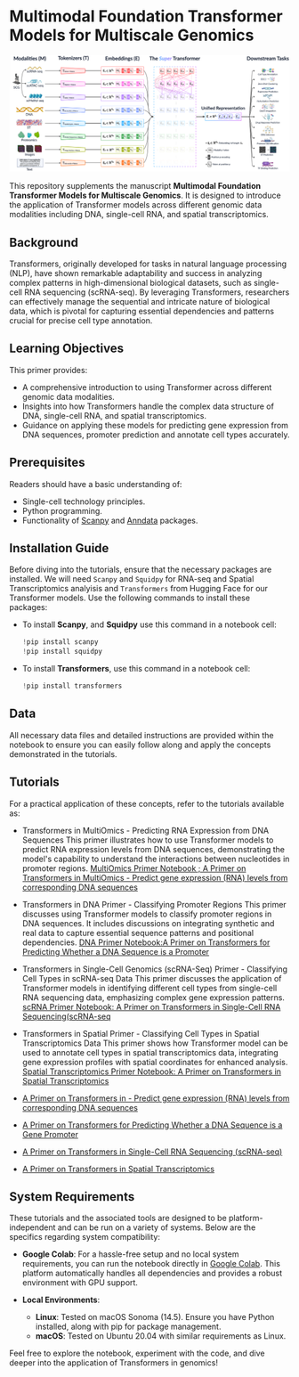 # Multimodal Foundation Transformer Models for Multiscale Genomics

![Alt text](schematic.png)


This repository supplements the manuscript **Multimodal Foundation Transformer Models for Multiscale Genomics**. It is designed to introduce the application of Transformer models across different genomic data modalities including DNA, single-cell RNA, and spatial transcriptomics. 


## Background
Transformers, originally developed for tasks in natural language processing (NLP), have shown remarkable adaptability and success in analyzing complex patterns in high-dimensional biological datasets, such as single-cell RNA sequencing (scRNA-seq). By leveraging Transformers, researchers can effectively manage the sequential and intricate nature of biological data, which is pivotal for capturing essential dependencies and patterns crucial for precise cell type annotation.

## Learning Objectives
This primer provides:
- A comprehensive introduction to using Transformer across different genomic data modalities.
- Insights into how Transformers handle the complex data structure of DNA, single-cell RNA, and spatial transcriptomics.
- Guidance on applying these models for predicting gene expression from DNA sequences, promoter prediction and annotate cell types accurately.

## Prerequisites
Readers should have a basic understanding of:
- Single-cell technology principles.
- Python programming.
- Functionality of [Scanpy](https://scanpy.readthedocs.io/en/stable/) and [Anndata](https://anndata.readthedocs.io/en/latest/) packages.

## Installation Guide

Before diving into the  tutorials, ensure that the necessary packages are installed. We will need `Scanpy` and `Squidpy` for RNA-seq and Spatial Transcriptomics analyisis and `Transformers` from Hugging Face for our Transformer models. Use the following commands to install these packages:

- To install **Scanpy**, and **Squidpy** use this command in a notebook cell:
  ```python
  !pip install scanpy
  !pip install squidpy

- To install **Transformers**, use this command in a notebook cell:
  ```python
  !pip install transformers


## Data
All necessary data files and detailed instructions are provided within the notebook to ensure you can easily follow along and apply the concepts demonstrated in the tutorials.

## Tutorials
For a practical application of these concepts, refer to the tutorials available as:

- Transformers in MultiOmics - Predicting RNA Expression from DNA Sequences
This primer illustrates how to use Transformer models to predict RNA expression levels from DNA sequences, demonstrating the model's capability to understand the interactions between nucleotides in promoter regions.
[MultiOmics Primer Notebook ; A Primer on Transformers in MultiOmics - Predict gene expression (RNA) levels from corresponding DNA sequences](https://colab.research.google.com/drive/1YX_uO73lr8uENXLLj57cMHn796PtAoVd)

- Transformers in DNA Primer - Classifying Promoter Regions
This primer discusses using Transformer models to classify promoter regions in DNA sequences. It includes discussions on integrating synthetic and real data to capture essential sequence patterns and positional dependencies.
[DNA Primer Notebook:A Primer on Transformers for Predicting Whether a DNA Sequence is a Promoter](https://colab.research.google.com/drive/1YX_uO73lr8uENXLLj57cMHn796PtAoVd)

- Transformers in Single-Cell Genomics (scRNA-Seq) Primer - Classifying Cell Types in scRNA-seq Data
This primer discusses the application of Transformer models in identifying different cell types from single-cell RNA sequencing data, emphasizing complex gene expression patterns.
[scRNA Primer Notebook: A Primer on Transformers in Single-Cell RNA Sequencing(scRNA-seq](https://colab.research.google.com/drive/1yDKEFXLIr884JeBDQMHWYthpa-u8k3q9)

- Transformers in Spatial   Primer - Classifying Cell Types in Spatial Transcriptomics Data
This primer shows how Transformer model can be used to annotate cell types in spatial transcriptomics data, integrating gene expression profiles with spatial coordinates for enhanced analysis.
[Spatial Transcriptomics Primer Notebook: A Primer on Transformers in Spatial Transcriptomics](https://colab.research.google.com/drive/13kax9iVi4uI6sh3ciXL9HxLl_RNtBcmy)

- [A Primer on Transformers in   - Predict gene expression (RNA) levels from corresponding DNA sequences](https://colab.research.google.com/drive/16VxwUb3TQXulSGDdBW8gHG4elp8Rs92s)
- [A Primer on Transformers for Predicting Whether a DNA Sequence is a Gene Promoter](https://colab.research.google.com/drive/1YX_uO73lr8uENXLLj57cMHn796PtAoVd)
- [A Primer on Transformers in Single-Cell RNA Sequencing (scRNA-seq)](https://colab.research.google.com/drive/1yDKEFXLIr884JeBDQMHWYthpa-u8k3q9)
- [A Primer on Transformers in Spatial Transcriptomics](https://colab.research.google.com/drive/13kax9iVi4uI6sh3ciXL9HxLl_RNtBcmy)


## System Requirements

These tutorials and the associated tools are designed to be platform-independent and can be run on a variety of systems. Below are the specifics regarding system compatibility:

- **Google Colab**: For a hassle-free setup and no local system requirements, you can run the notebook directly in [Google Colab](https://colab.research.google.com/github/sumeer1/A-Primer-on-Transformers-in-Single-Cell-Genomics/blob/main/A%20Primer%20on%20Transformers%20for%20Cell%20Type%20Annotation.ipynb). This platform automatically handles all dependencies and provides a robust environment with GPU support.

- **Local Environments**:
  - **Linux**: Tested on macOS Sonoma (14.5). Ensure you have Python installed, along with pip for package management.
  - **macOS**: Tested on Ubuntu 20.04 with similar requirements as Linux.
 
    

Feel free to explore the notebook, experiment with the code, and dive deeper into the application of Transformers in genomics!
